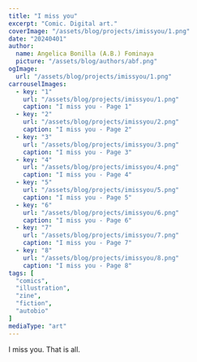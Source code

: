 ```yaml
---
title: "I miss you"
excerpt: "Comic. Digital art."
coverImage: "/assets/blog/projects/imissyou/1.png"
date: "20240401"
author:
  name: Angelica Bonilla (A.B.) Fominaya
  picture: "/assets/blog/authors/abf.png"
ogImage:
  url: "/assets/blog/projects/imissyou/1.png"
carrouselImages:
  - key: "1"
    url: "/assets/blog/projects/imissyou/1.png"
    caption: "I miss you - Page 1"
  - key: "2"
    url: "/assets/blog/projects/imissyou/2.png"
    caption: "I miss you - Page 2"
  - key: "3"
    url: "/assets/blog/projects/imissyou/3.png"
    caption: "I miss you - Page 3"
  - key: "4"
    url: "/assets/blog/projects/imissyou/4.png"
    caption: "I miss you - Page 4"
  - key: "5"
    url: "/assets/blog/projects/imissyou/5.png"
    caption: "I miss you - Page 5"
  - key: "6"
    url: "/assets/blog/projects/imissyou/6.png"
    caption: "I miss you - Page 6"
  - key: "7"
    url: "/assets/blog/projects/imissyou/7.png"
    caption: "I miss you - Page 7"
  - key: "8"
    url: "/assets/blog/projects/imissyou/8.png"
    caption: "I miss you - Page 8"
tags: [
  "comics",
  "illustration",
  "zine",
  "fiction",
  "autobio"
]
mediaType: "art"
---
```

I miss you. That is all.

